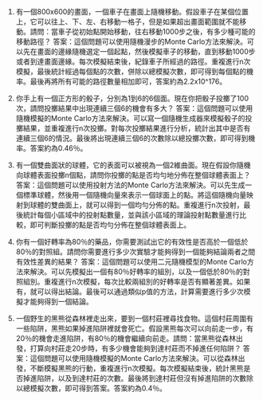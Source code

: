 

1. 有一個800x600的畫面，一個車子在畫面上隨機移動。假設車子在某個位置上，它可以往上、下、左、右移動一格子，但是如果超出畫面範圍就不能移動。請問：當車子從初始點開始移動，往右移動1000步之後，有多少種可能的移動路徑？
答案：這個問題可以使用隨機漫步的Monte Carlo方法來解決。可以先在畫面的邊緣隨機選定一個起點，然後模擬車子的移動，直到移動1000步或者到達畫面邊緣。每次模擬結束後，紀錄車子所經過的路徑。重複進行n次模擬，最後統計經過每個點的次數，併除以總模擬次數，即可得到每個點的機率。最後再將所有可能的路徑數量相加即可，答案約為2.2x10^176。

2. 你手上有一個正方形的骰子，分別為1到6的6個面。現在你把骰子投擲了100次，請問投擲結果中出現連續三個6的機會有多大？
答案：這個問題可以使用隨機模擬的Monte Carlo方法來解決。可以寫一個隨機生成器來模擬骰子的投擲結果，並重複進行n次投擲。對每次投擲結果進行分析，統計出其中是否有連續三個6的情況。最後將出現連續三個6的次數除以總投擲次數，即可得到機率。答案約為0.46％。

3. 有一個雙曲面狀的球體，它的表面可以被視為一個2維曲面。現在假設你隨機向球體表面投擲n個點，請問你投擲的點是否均勻地分佈在整個球體表面上？
答案：這個問題可以使用投射方法的Monte Carlo方法來解決。可以先生成一個標準球體，然後用一個隨機向量來表示一個球面上的點。將這個隨機向量映射到球體的雙曲面上，就可以得到一個均勻分佈的點。重複進行n次投射，最後統計每個小區域中的投射點數量，並與該小區域的理論投射點數量進行比較，即可判斷投擲的點是否均勻分佈在整個球體表面上。

4. 你有一個好轉率為80％的藥品，你需要測試出它的有效性是否高於一個低於80％的對照組。請問你需要進行多少次實驗才能夠得到一個能夠結論兩者之間有效性差異的結果？
答案：這個問題可以使用二元隨機模型的Monte Carlo方法來解決。可以先模擬出一個有80％好轉率的組別，以及一個低於80％的對照組別。重複進行n次模擬，每次比較兩組別的好轉率是否有顯著差異。如果有，就可以得出結論。最後可以通過類似p值的方法，計算需要進行多少次模擬才能夠得到一個結論。

5. 一個野生的黑熊從森林裡走出來，要到一個村莊裡尋找食物。這個村莊周圍有一些陷阱，黑熊如果掉進陷阱裡就會死亡。假設黑熊每次可以向前走一步，有20％的機會走進陷阱，有80％的機會繼續向前走。請問：當黑熊從森林出發，打算向村莊走20步時，有多少機會能夠到達村莊而不掉進任何陷阱？
答案：這個問題可以使用隨機模擬的Monte Carlo方法來解決。可以從森林出發，不斷模擬黑熊的行動，重複進行n次模擬。每次模擬結束後，統計黑熊是否掉進陷阱，以及到達村莊的次數。最後將到達村莊但沒有掉進陷阱的次數除以總模擬次數，即可得到答案。答案約為0.4％。